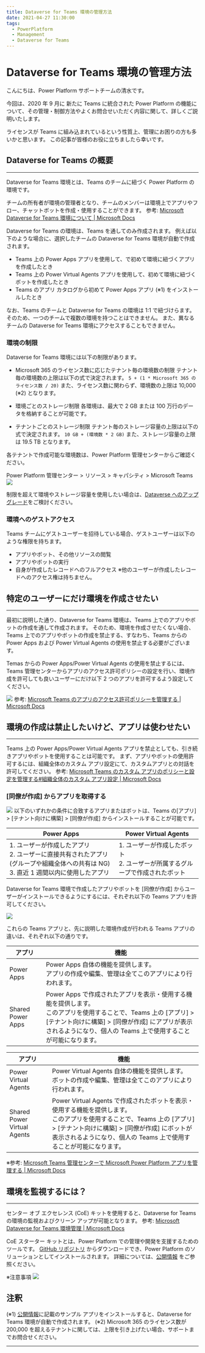 ```yaml
---
title: Dataverse for Teams 環境の管理方法
date: 2021-04-27 11:30:00
tags:
  - PowerPlatform
  - Management
  - Dataverse for Teams
---
```


#  Dataverse for Teams 環境の管理方法

こんにちは、Power Platform サポートチームの清水です。

今回は、2020 年 9 月に 新たに Teams に統合された Power Platform の機能について、その管理・制御方法やよくお問合せいただく内容に関して、詳しくご説明いたします。

ライセンスが Teams に組み込まれているという性質上、管理にお困りの方も多いかと思います。
この記事が皆様のお役に立ちましたら幸いです。
<!-- more -->

## Dataverse for Teams の概要
---

Dataverse for Teams 環境とは、Teams のチームに紐づく Power Platform の環境です。

チームの所有者が環境の管理者となり、チームのメンバーは環境上でアプリやフロー、チャットボットを作成・使用することができます。
参考: [Microsoft Dataverse for Teams 環境について | Microsoft Docs](https://docs.microsoft.com/ja-jp/power-platform/admin/about-teams-environment)

Dataverse for Teams の環境は、Teams を通してのみ作成されます。
例えば以下のような場合に、選択したチームの Dataverse for Teams 環境が自動で作成されます。
- Teams 上の Power Apps アプリを使用して、で初めて環境に紐づくアプリを作成したとき
- Teams 上の Power Virtual Agents アプリを使用して、初めて環境に紐づくボットを作成したとき
- Teams のアプリ カタログから初めて Power Apps アプリ (※1) をインストールしたとき

なお、Teams のチームと Dataverse for Teams の環境は 1:1 で紐づけらます。
そのため、一つのチームで複数の環境を持つことはできません。
また、異なるチームの Dataverse for Teams 環境にアクセスすることもできません。


### 環境の制限

Dataverse for Teams 環境には以下の制限があります。
- Microsoft 365 のライセンス数に応じたテナント毎の環境数の制限
    テナント毎の環境数の上限は以下の式で決定されます。
    ``` 5 + (1 * Microsoft 365 のライセンス数 / 20) ```
    また、ライセンス数に関わらず、環境数の上限は 10,000 (※2) となります。

- 環境ごとのストレージ制限
    各環境は、最大で 2 GB または 100 万行のデータを格納することが可能です。
- テナントごとのストレージ制限
    テナント毎のストレージ容量の上限は以下の式で決定されます。
    ``` 10 GB + (環境数 * 2 GB) ```
    また、ストレージ容量の上限は 19.5 TB となります。

各テナントで作成可能な環境数は、Power Platform 管理センターからご確認ください。

Power Platform 管理センター > リソース > キャパシティ > Microsoft Teams
![](./Manage-Dataverse-for-Teams/limitation.png)

制限を超えて環境やストレージ容量を使用したい場合は、[Dataverse へのアップグレード](https://docs.microsoft.com/en-us/power-platform/admin/about-teams-environment#upgrade-process)をご検討ください。

### 環境へのゲストアクセス
Teams チームにゲストユーザーを招待している場合、ゲストユーザーは以下のような権限を持ちます。

- アプリやボット、その他リソースの閲覧
- アプリやボットの実行
- 自身が作成したレコードへのフルアクセス
    ※他のユーザーが作成したレコードへのアクセス権は持ちません。

## 特定のユーザーにだけ環境を作成させたい
---

最初に説明した通り、Dataverse for Teams 環境は、Teams 上でのアプリやボットの作成を通して作成されます。
そのため、環境を作成させたくない場合、Teams 上でのアプリやボットの作成を禁止する、すなわち、Teams からのPower Apps および Power Virtual Agents の使用を禁止する必要がございます。

Temas からの Power Apps/Power Virtual Agents の使用を禁止するには、Teams 管理センターからアプリのアクセス許可ポリシーの設定を行い、環境作成を許可しても良いユーザーにだけ以下 2 つのアプリを許可するよう設定してください。

![](./Manage-Dataverse-for-Teams/Teams-app-policy.png)
参考: [Microsoft Teams のアプリのアクセス許可ポリシーを管理する | Microsoft Docs](https://docs.microsoft.com/ja-jp/microsoftteams/teams-app-permission-policies)

## 環境の作成は禁止したいけど、アプリは使わせたい
---
Teams 上の Power Apps/Power Virtual Agents アプリを禁止としても、引き続きアプリやボットを使用することは可能です。
まず、アプリやボットの使用許可するには、組織全体のカスタム アプリ設定にて、カスタムアプリとの対話を許可してください。
参考: [Microsoft Teams のカスタム アプリのポリシーと設定を管理する#組織全体のカスタム アプリ設定 | Microsoft Docs](https://docs.microsoft.com/ja-jp/microsoftteams/teams-custom-app-policies-and-settings#org-wide-custom-app-setting)

### [同僚が作成] からアプリを取得する

![](./Manage-Dataverse-for-Teams/built-by-your-colleagues.png)
以下のいずれかの条件に合致するアプリまたはボットは、Teams の[アプリ] > [テナント向けに構築] > [同僚が作成] からインストールすることが可能です。

| Power Apps | Power Virtual Agents |
| ---------- | --------------------- |
| 1. ユーザーが作成したアプリ<br>2. ユーザーに直接共有されたアプリ (グループや組織全体への共有は NG)<br>3. 直近 1 週間以内に使用したアプリ | 1. ユーザーが作成したボット<br>2. ユーザーが所属するグループで作成されたボット |

Dataverse for Teams 環境で作成したアプリやボットを [同僚が作成] からユーザーがインストールできるようにするには、それぞれ以下の Teams アプリを許可してください。

![](./Manage-Dataverse-for-Teams/Teams-app-policy-Shared.png)

これらの Teams アプリと、先に説明した環境作成が行われる Teams アプリの違いは、それぞれ以下の通りです。

|アプリ | 機能 |
| ----- | ----- |
| Power Apps | Power Apps 自体の機能を提供します。<br> アプリの作成や編集、管理は全てこのアプリにより行われます。 |
| Shared Power Apps | Power Apps で作成されたアプリを表示・使用する機能を提供します。<br>このアプリを使用することで、Teams 上の [アプリ] > [テナント向けに構築] > [同僚が作成] にアプリが表示されるようになり、個人の Teams 上で使用することが可能になります。 |

| アプリ | 機能 |
| ----- | ----- |
|Power Virtual Agents | Power Virtual Agents 自体の機能を提供します。<br> ボットの作成や編集、管理は全てこのアプリにより行われます。 |
| Shared Power Virtual Agents | Power Virtual Agents で作成されたボットを表示・使用する機能を提供します。<br>このアプリを使用することで、Teams 上の [アプリ] > [テナント向けに構築] > [同僚が作成] にボットが表示されるようになり、個人の Teams 上で使用することが可能になります。 |

※参考: [Microsoft Teams 管理センターで Microsoft Power Platform アプリを管理する | Microsoft Docs](https://docs.microsoft.com/ja-jp/microsoftteams/manage-power-platform-apps)

## 環境を監視するには？
---

センター オブ エクセレンス (CoE) キットを使用すると、Dataverse for Teams の環境の監視およびクリーン アップが可能となります。
参考: [Microsoft Dataverse for Teams 環境管理 | Microsoft Docs](https://docs.microsoft.com/ja-jp/power-platform/guidance/coe/teams-governance)

CoE スターター キットとは、Power Platform での管理や開発を支援するためのツールです。
[GitHub リポジトリ](https://github.com/microsoft/powerapps-tools/tree/master/Administration/CoEStarterKit) からダウンロードでき、Power Platform のソリューションとしてインストールされます。
詳細については、[公開情報](https://docs.microsoft.com/ja-jp/power-platform/guidance/coe/overview) をご参照ください。

※注意事項
![](./Manage-Dataverse-for-Teams/CoE-disclaimer.png)


## 注釈
(※1) [公開情報](https://docs.microsoft.com/ja-jp/powerapps/teams/use-sample-apps-from-teams-store)に記載のサンプル アプリをインストールすると、Dataverse for Teams 環境が自動で作成されます。
(※2) Microsoft 365 のライセンス数が 200,000 を超えるテナントに関しては、上限を引き上げたい場合、サポートまでお問合せください。

---
